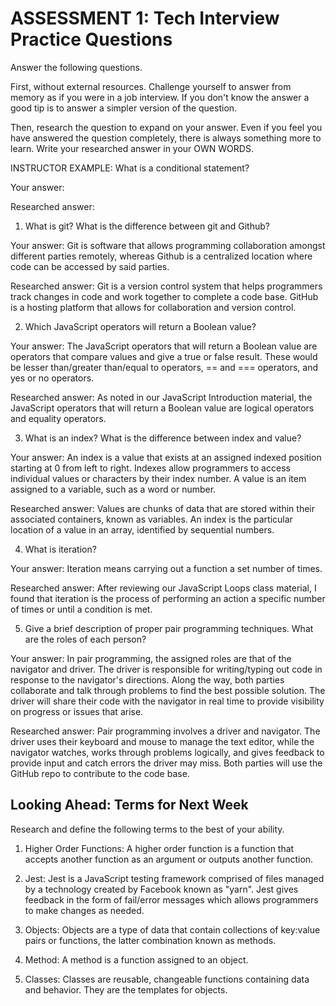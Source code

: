 # ASSESSMENT 1: Tech Interview Practice Questions
Answer the following questions.

First, without external resources. Challenge yourself to answer from memory as if you were in a job interview. If you don't know the answer a good tip is to answer a simpler version of the question.

Then, research the question to expand on your answer. Even if you feel you have answered the question completely, there is always something more to learn. Write your researched answer in your OWN WORDS.

INSTRUCTOR EXAMPLE: What is a conditional statement?

  Your answer:

  Researched answer:



1. What is git? What is the difference between git and Github?

  Your answer:
  Git is software that allows programming collaboration amongst different parties remotely, whereas Github is a centralized location where code can be accessed by said parties. 

  Researched answer: 
  Git is a version control system that helps programmers track changes in code and work together to complete a code base. GitHub is a hosting platform that allows for collaboration and version control. 


2. Which JavaScript operators will return a Boolean value?

  Your answer:
  The JavaScript operators that will return a Boolean value are operators that compare values and give a true or false result. These would be lesser than/greater than/equal to operators, == and === operators, and yes or no operators. 

  Researched answer:
  As noted in our JavaScript Introduction material, the JavaScript operators that will return a Boolean value are logical operators and equality operators. 


3. What is an index? What is the difference between index and value?

  Your answer: An index is a value that exists at an assigned indexed position starting at 0 from left to right. Indexes allow programmers to access individual values or characters by their index number. A value is an item assigned to a variable, such as a word or number. 

  Researched answer:
  Values are chunks of data that are stored within their associated containers, known as variables. An index is the particular location of a value in an array, identified by sequential numbers. 



4. What is iteration?

  Your answer:
  Iteration means carrying out a function a set number of times. 

  Researched answer:
  After reviewing our JavaScript Loops class material, I found that iteration is the process of performing an action a specific number of times or until a condition is met. 



5. Give a brief description of proper pair programming techniques. What are the roles of each person?

  Your answer:
  In pair programming, the assigned roles are that of the navigator and driver. The driver is responsible for writing/typing out code in response to the navigator's directions. Along the way, both parties collaborate and talk through problems to find the best possible solution. The driver will share their code with the navigator in real time to provide visibility on progress or issues that arise. 

  Researched answer:
  Pair programming involves a driver and navigator. The driver uses their keyboard and mouse to manage the text editor, while the navigator watches, works through problems logically, and gives feedback to provide input and catch errors the driver may miss. Both parties will use the GitHub repo to contribute to the code base. 



## Looking Ahead: Terms for Next Week

Research and define the following terms to the best of your ability.

1. Higher Order Functions:
A higher order function is a function that accepts another function as an argument or outputs another function.

2. Jest:
Jest is a JavaScript testing framework comprised of files managed by a technology created by Facebook known as "yarn". Jest gives feedback in the form of fail/error messages which allows programmers to make changes as needed. 

3. Objects:
Objects are a type of data that contain collections of key:value pairs or functions, the latter combination known as methods. 

4. Method:
A method is a function assigned to an object. 

5. Classes:
Classes are reusable, changeable functions containing data and behavior. They are the templates for objects. 
